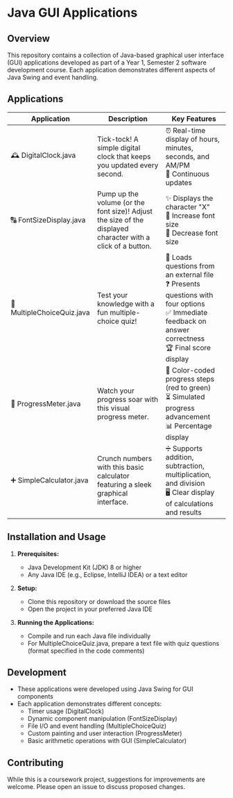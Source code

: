 # Java GUI Applications

## Overview
This repository contains a collection of Java-based graphical user interface (GUI) applications developed as part of a Year 1, Semester 2 software development course. Each application demonstrates different aspects of Java Swing and event handling.

## Applications

| Application            | Description                                                                     | Key Features                                                                                  |
|------------------------|---------------------------------------------------------------------------------|----------------------------------------------------------------------------------------------|
| 🕰️ DigitalClock.java    | Tick-tock! A simple digital clock that keeps you updated every second.          | ⏰ Real-time display of hours, minutes, seconds, and AM/PM<br>🔄 Continuous updates            |
| 🔠 FontSizeDisplay.java | Pump up the volume (or the font size)! Adjust the size of the displayed character with a click of a button. | ✨ Displays the character "X"<br>🔼 Increase font size<br>🔽 Decrease font size              |
| 🧠 MultipleChoiceQuiz.java | Test your knowledge with a fun multiple-choice quiz!                              | 📂 Loads questions from an external file<br>❓ Presents questions with four options<br>✅ Immediate feedback on answer correctness<br>🏆 Final score display |
| 🚀 ProgressMeter.java    | Watch your progress soar with this visual progress meter.                       | 🌈 Color-coded progress steps (red to green)<br>⏳ Simulated progress advancement<br>📊 Percentage display |
| ➕ SimpleCalculator.java  | Crunch numbers with this basic calculator featuring a sleek graphical interface. | ➗ Supports addition, subtraction, multiplication, and division<br>🖥️ Clear display of calculations and results |

## Installation and Usage

1. **Prerequisites:**
   - Java Development Kit (JDK) 8 or higher
   - Any Java IDE (e.g., Eclipse, IntelliJ IDEA) or a text editor

2. **Setup:**
   - Clone this repository or download the source files
   - Open the project in your preferred Java IDE

3. **Running the Applications:**
   - Compile and run each Java file individually
   - For MultipleChoiceQuiz.java, prepare a text file with quiz questions (format specified in the code comments)

## Development

- These applications were developed using Java Swing for GUI components
- Each application demonstrates different concepts:
  - Timer usage (DigitalClock)
  - Dynamic component manipulation (FontSizeDisplay)
  - File I/O and event handling (MultipleChoiceQuiz)
  - Custom painting and user interaction (ProgressMeter)
  - Basic arithmetic operations with GUI (SimpleCalculator)

## Contributing

While this is a coursework project, suggestions for improvements are welcome. Please open an issue to discuss proposed changes.
